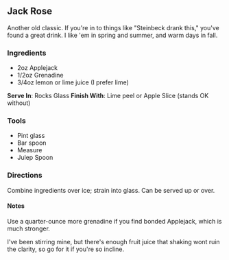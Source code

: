 ## Jack Rose

Another old classic. If you're in to things like "Steinbeck drank this," you've found a great drink. I like 'em in spring and summer, and warm days in fall.

### Ingredients
- 2oz Applejack
- 1/2oz Grenadine
- 3/4oz lemon or lime juice (I prefer lime)

**Serve In**: Rocks Glass
**Finish With**: Lime peel or Apple Slice (stands OK without)

### Tools
* Pint glass
* Bar spoon
* Measure
* Julep Spoon

### Directions
Combine ingredients over ice; strain into glass. Can be served up or over.

#### Notes
Use a quarter-ounce more grenadine if you find bonded Applejack, which is much stronger.

I've been stirring mine, but there's enough fruit juice that shaking wont ruin the clarity, so go for it if you're so incline.
